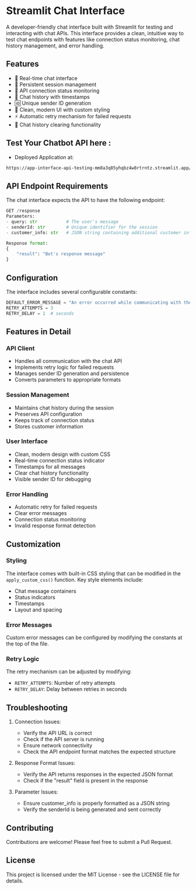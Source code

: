 # Streamlit Chat Interface

A developer-friendly chat interface built with Streamlit for testing and interacting with chat APIs. This interface provides a clean, intuitive way to test chat endpoints with features like connection status monitoring, chat history management, and error handling.

## Features

- 🚀 Real-time chat interface
- 💫 Persistent session management
- 🔌 API connection status monitoring
- 📝 Chat history with timestamps
- 🆔 Unique sender ID generation
- 🎨 Clean, modern UI with custom styling
- ⚡ Automatic retry mechanism for failed requests
- 🧹 Chat history clearing functionality

## Test Your Chatbot API here :
- Deployed Application at:
```bash
https://app-interface-api-testing-mm8a3q85yhqbz4w8rtrntz.streamlit.app/
``` 

## API Endpoint Requirements

The chat interface expects the API to have the following endpoint:

```python
GET /response
Parameters:
- query: str           # The user's message
- senderId: str        # Unique identifier for the session
- customer_info: str   # JSON string containing additional customer information (optional)

Response format:
{
    "result": "Bot's response message"
}
```

## Configuration

The interface includes several configurable constants:

```python
DEFAULT_ERROR_MESSAGE = "An error occurred while communicating with the API"
RETRY_ATTEMPTS = 3
RETRY_DELAY = 1  # seconds
```

## Features in Detail

### API Client
- Handles all communication with the chat API
- Implements retry logic for failed requests
- Manages sender ID generation and persistence
- Converts parameters to appropriate formats

### Session Management
- Maintains chat history during the session
- Preserves API configuration
- Keeps track of connection status
- Stores customer information

### User Interface
- Clean, modern design with custom CSS
- Real-time connection status indicator
- Timestamps for all messages
- Clear chat history functionality
- Visible sender ID for debugging

### Error Handling
- Automatic retry for failed requests
- Clear error messages
- Connection status monitoring
- Invalid response format detection

## Customization

### Styling
The interface comes with built-in CSS styling that can be modified in the `apply_custom_css()` function. Key style elements include:

- Chat message containers
- Status indicators
- Timestamps
- Layout and spacing

### Error Messages
Custom error messages can be configured by modifying the constants at the top of the file.

### Retry Logic
The retry mechanism can be adjusted by modifying:
- `RETRY_ATTEMPTS`: Number of retry attempts
- `RETRY_DELAY`: Delay between retries in seconds

## Troubleshooting

1. Connection Issues:
   - Verify the API URL is correct
   - Check if the API server is running
   - Ensure network connectivity
   - Check the API endpoint format matches the expected structure

2. Response Format Issues:
   - Verify the API returns responses in the expected JSON format
   - Check if the "result" field is present in the response

3. Parameter Issues:
   - Ensure customer_info is properly formatted as a JSON string
   - Verify the senderId is being generated and sent correctly

## Contributing

Contributions are welcome! Please feel free to submit a Pull Request.

## License

This project is licensed under the MIT License - see the LICENSE file for details.